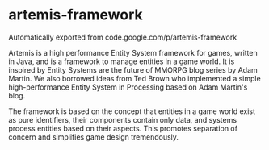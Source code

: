 # artemis-framework
Automatically exported from code.google.com/p/artemis-framework

Artemis is a high performance Entity System framework for games, written in Java, and is a framework to manage entities in a game world. It is inspired by Entity Systems are the future of MMORPG blog series by Adam Martin. We also borrowed ideas from Ted Brown who implemented a simple high-performance Entity System in Processing based on Adam Martin's blog.

The framework is based on the concept that entities in a game world exist as pure identifiers, their components contain only data, and systems process entities based on their aspects. This promotes separation of concern and simplifies game design tremendously.
